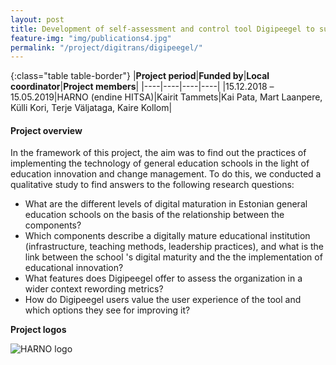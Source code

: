 ```yaml
---
layout: post
title: Development of self-assessment and control tool Digipeegel to support the digitization of schools 
feature-img: "img/publications4.jpg"
permalink: "/project/digitrans/digipeegel/"
---
```


{:class="table table-border"}
|**Project period**|**Funded by**|**Local coordinator**|**Project members**|
|----|----|----|----|
|15.12.2018 –15.05.2019|HARNO (endine HITSA)|Kairit Tammets|Kai Pata, Mart Laanpere, Külli Kori, Terje Väljataga, Kaire Kollom|

#### Project overview
In the framework of this project, the aim was to find out the practices of implementing the technology of general education schools in the light of education innovation and change management. To do this, we conducted a qualitative study to find answers to the following research questions:
- What are the different levels of digital maturation in Estonian general education schools on the basis of the relationship between the components?
- Which components describe a digitally mature educational institution (infrastructure, teaching methods, leadership practices), and what is the link between the school 's digital maturity and the the implementation of educational innovation?
- What features does Digipeegel offer to assess the organization in a wider context rewording metrics?
- How do Digipeegel users value the user experience of the tool and which options they see for improving it? 

**Project logos**
<div> 
    <img class="img-fluid-innews" src="{{ '/img/financier_logos/HARNO.jpg' | prepend: site.baseurl }}" alt="HARNO logo">
</div>